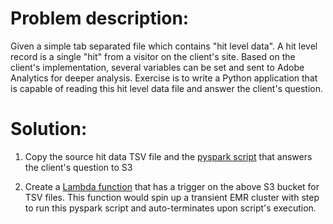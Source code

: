 # Problem description:
Given a simple tab separated file which contains "hit level data". A hit level record is a single "hit" from a visitor on the client's site. Based on the client's implementation, several variables can be set and sent to Adobe Analytics for deeper analysis. Exercise is to write a Python application that is capable of reading this hit level data file and answer the client's question.
        
   
 
   
# Solution:

1. Copy the source hit data TSV file and the [pyspark script](https://github.com/sailendrakalyanam/Adobe-assessment/blob/main/com/sailendra/data/Analytics.py) that answers the client's question to S3
      
2. Create a [Lambda function](https://github.com/sailendrakalyanam/Adobe-assessment/blob/main/serverless-deployment-script.py) that has a trigger on the above S3 bucket for TSV files. This function would spin up a transient EMR cluster with step to run this pyspark script and auto-terminates upon script's execution.
